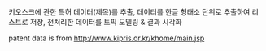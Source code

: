 키오스크에 관한 특허 데이터(제목)를 추출, 
데이터를 한글 형태소 단위로 추출하여 리스트로 저장,
전처리한 데이터를 토픽 모델링 & 결과 시각화

patent data is from http://www.kipris.or.kr/khome/main.jsp
